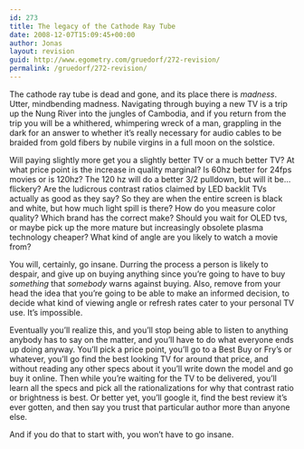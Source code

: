 ```yaml
---
id: 273
title: The legacy of the Cathode Ray Tube
date: 2008-12-07T15:09:45+00:00
author: Jonas
layout: revision
guid: http://www.egometry.com/gruedorf/272-revision/
permalink: /gruedorf/272-revision/
---
```

The cathode ray tube is dead and gone, and its place there is _madness_. Utter, mindbending madness. Navigating through buying a new TV is a trip up the Nung River into the jungles of Cambodia, and if you return from the trip you will be a whithered, whimpering wreck of a man, grappling in the dark for an answer to whether it&#8217;s really necessary for audio cables to be braided from gold fibers by nubile virgins in a full moon on the solstice.

Will paying slightly more get you a slightly better TV or a much better TV? At what price point is the increase in quality marginal? Is 60hz better for 24fps movies or is 120hz? The 120 hz will do a better 3/2 pulldown, but will it be&#8230; flickery? Are the ludicrous contrast ratios claimed by LED backlit TVs actually as good as they say? So they are when the entire screen is black and white, but how much light spill is there? How do you measure color quality? Which brand has the correct make? Should you wait for OLED tvs, or maybe pick up the more mature but increasingly obsolete plasma technology cheaper? What kind of angle are you likely to watch a movie from?

You will, certainly, go insane. Durring the process a person is likely to despair, and give up on buying anything since you&#8217;re going to have to buy _something_ that _somebody_ warns against buying. Also, remove from your head the idea that you&#8217;re going to be able to make an informed decision, to decide what kind of viewing angle or refresh rates cater to your personal TV use. It&#8217;s impossible.

Eventually you&#8217;ll realize this, and you&#8217;ll stop being able to listen to anything anybody has to say on the matter, and you&#8217;ll have to do what everyone ends up doing anyway. You&#8217;ll pick a price point, you&#8217;ll go to a Best Buy or Fry&#8217;s or whatever, you&#8217;ll go find the best looking TV for around that price, and without reading any other specs about it you&#8217;ll write down the model and go buy it online. Then while you&#8217;re waiting for the TV to be delivered, you&#8217;ll learn all the specs and pick all the rationalizations for why that contrast ratio or brightness is best. Or better yet, you&#8217;ll google it, find the best review it&#8217;s ever gotten, and then say you trust that particular author more than anyone else.

And if you do that to start with, you won&#8217;t have to go insane.
